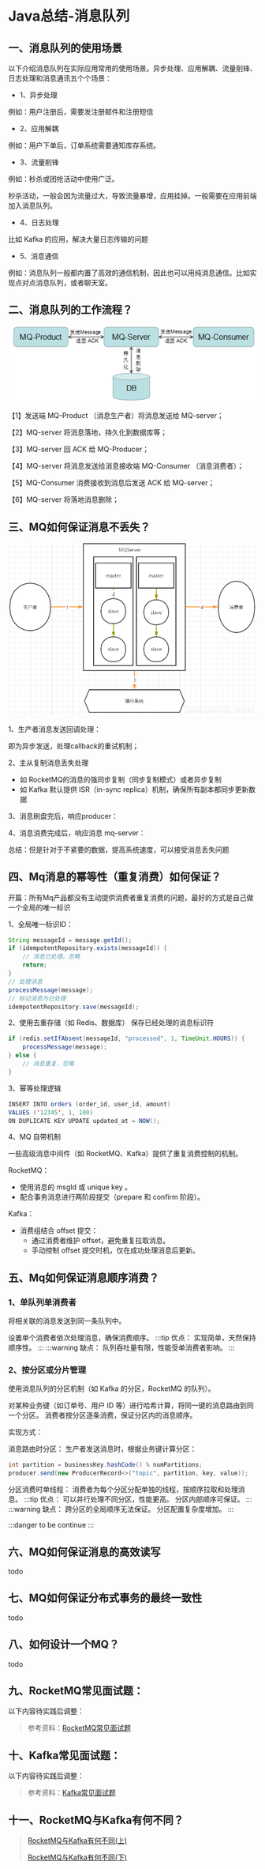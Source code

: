 # Java总结-消息队列
## 一、消息队列的使用场景
以下介绍消息队列在实际应用常用的使用场景。异步处理、应用解耦、流量削锋、日志处理和消息通讯五个个场景：

- 1、异步处理

例如：用户注册后，需要发注册邮件和注册短信

- 2、应用解耦

例如：用户下单后，订单系统需要通知库存系统。

- 3、流量削锋

例如：秒杀或团抢活动中使用广泛。

秒杀活动，一般会因为流量过大，导致流量暴增，应用挂掉。一般需要在应用前端加入消息队列。

- 4、日志处理

比如 Kafka 的应用，解决大量日志传输的问题

- 5、消息通信

例如：消息队列一般都内置了高效的通信机制，因此也可以用纯消息通信。比如实现点对点消息队列，或者聊天室。

## 二、消息队列的工作流程？

![img.png](../assets/interview/mq_flow.png)

【1】发送端 MQ-Product （消息生产者）将消息发送给 MQ-server；


【2】MQ-server 将消息落地，持久化到数据库等；


【3】MQ-server 回 ACK 给 MQ-Producer；


【4】MQ-server 将消息发送给消息接收端 MQ-Consumer （消息消费者）；


【5】MQ-Consumer 消费接收到消息后发送 ACK 给 MQ-server；


【6】MQ-server 将落地消息删除；

## 三、MQ如何保证消息不丢失？

![img.png](../assets/interview/prevent_mq_miss.png)

1、生产者消息发送回调处理：

即为异步发送，处理callback的重试机制；

2、主从复制消息丢失处理
- 如 RocketMQ的消息的强同步复制（同步复制模式）或者异步复制
- 如 Kafka 默认提供 ISR（in-sync replica）机制，确保所有副本都同步更新数据

3、消息刷盘完后，响应producer：

4、消息消费完成后，响应消息 mq-server：

总结：但是针对于不紧要的数据，提高系统速度，可以接受消息丢失问题

## 四、Mq消息的幂等性（重复消费）如何保证？

开篇：所有Mq产品都没有主动提供消费者重复消费的问题，最好的方式是自己做一个全局的唯一标识

1、全局唯一标识ID：
```java
String messageId = message.getId();
if (idempotentRepository.exists(messageId)) {
    // 消息已处理，忽略
    return;
}
// 处理消息
processMessage(message);
// 标记消息为已处理
idempotentRepository.save(messageId);
```

2、使用去重存储（如 Redis、数据库） 保存已经处理的消息标识符

```java
if (redis.setIfAbsent(messageId, "processed", 1, TimeUnit.HOURS)) {
    processMessage(message);
} else {
    // 消息重复，忽略
}
```

3、幂等处理逻辑

```java
INSERT INTO orders (order_id, user_id, amount)
VALUES ('12345', 1, 100)
ON DUPLICATE KEY UPDATE updated_at = NOW();
```
4、MQ 自带机制

一些高级消息中间件（如 RocketMQ、Kafka）提供了重复消费控制的机制。

RocketMQ：

- 使用消息的 msgId 或 unique key 。
- 配合事务消息进行两阶段提交（prepare 和 confirm 阶段）。

Kafka：

- 消费组结合 offset 提交：
    - 通过消费者维护 offset，避免重复拉取消息。
    - 手动控制 offset 提交时机，仅在成功处理消息后更新。

## 五、Mq如何保证消息顺序消费？

### 1、单队列单消费者

将相关联的消息发送到同一条队列中。

设置单个消费者依次处理消息，确保消费顺序。
:::tip
优点：
实现简单，天然保持顺序性。
:::
:::warning
缺点：
队列吞吐量有限，性能受单消费者影响。
:::

### 2、按分区或分片管理
使用消息队列的分区机制（如 Kafka 的分区，RocketMQ 的队列）。

对某种业务键（如订单号、用户 ID 等）进行哈希计算，将同一键的消息路由到同一个分区。
消费者按分区逐条消费，保证分区内的消息顺序。

实现方式：

消息路由时分区： 生产者发送消息时，根据业务键计算分区：
```java
int partition = businessKey.hashCode() % numPartitions;
producer.send(new ProducerRecord<>("topic", partition, key, value));
```
分区消费时单线程： 消费者为每个分区分配单独的线程，按顺序拉取和处理消息。
:::tip
优点：
可以并行处理不同分区，性能更高。
分区内部顺序可保证。
:::
:::warning
缺点：
跨分区的全局顺序无法保证。
分区配置复杂度增加。
:::

:::danger
to be continue
:::

## 六、MQ如何保证消息的高效读写

todo

## 七、MQ如何保证分布式事务的最终一致性

todo

## 八、如何设计一个MQ？

todo

## 九、RocketMQ常见面试题：


以下内容待实践后调整：

> 参考资料：[RocketMQ常见面试题](https://blog.csdn.net/ctwctw/article/details/107463884)

## 十、Kafka常见面试题：

以下内容待实践后调整：

> 参考资料：[Kafka常见面试题](https://javabetter.cn/interview/kafka-40.html)

## 十一、RocketMQ与Kafka有何不同？

> [RocketMQ与Kafka有何不同(上)](https://mp.weixin.qq.com/s/P40GLfVa7oFq0c0JgolvIQ)
> 
> [RocketMQ与Kafka有何不同(下)](https://mp.weixin.qq.com/s/ioIr3nTBX5AMm3r8f49Mjw)